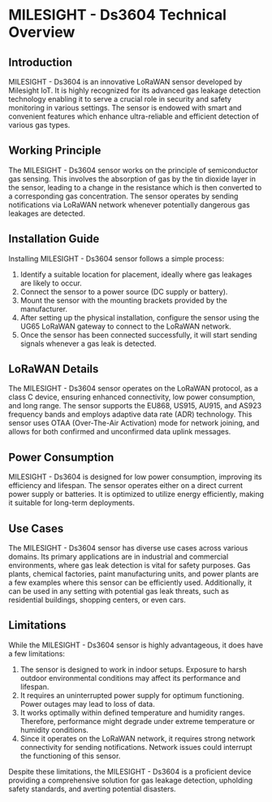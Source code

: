 # MILESIGHT - Ds3604 Technical Overview

## Introduction

MILESIGHT - Ds3604 is an innovative LoRaWAN sensor developed by Milesight IoT. It is highly recognized for its advanced gas leakage detection technology enabling it to serve a crucial role in security and safety monitoring in various settings. The sensor is endowed with smart and convenient features which enhance ultra-reliable and efficient detection of various gas types.

## Working Principle

The MILESIGHT - Ds3604 sensor works on the principle of semiconductor gas sensing. This involves the absorption of gas by the tin dioxide layer in the sensor, leading to a change in the resistance which is then converted to a corresponding gas concentration. The sensor operates by sending notifications via LoRaWAN network whenever potentially dangerous gas leakages are detected.

## Installation Guide

Installing MILESIGHT - Ds3604 sensor follows a simple process:

1. Identify a suitable location for placement, ideally where gas leakages are likely to occur.
2. Connect the sensor to a power source (DC supply or battery).
3. Mount the sensor with the mounting brackets provided by the manufacturer.
4. After setting up the physical installation, configure the sensor using the UG65 LoRaWAN gateway to connect to the LoRaWAN network.
5. Once the sensor has been connected successfully, it will start sending signals whenever a gas leak is detected.

## LoRaWAN Details

The MILESIGHT - Ds3604 sensor operates on the LoRaWAN protocol, as a class C device, ensuring enhanced connectivity, low power consumption, and long range. The sensor supports the EU868, US915, AU915, and AS923 frequency bands and employs adaptive data rate (ADR) technology. This sensor uses OTAA (Over-The-Air Activation) mode for network joining, and allows for both confirmed and unconfirmed data uplink messages.

## Power Consumption

MILESIGHT - Ds3604 is designed for low power consumption, improving its efficiency and lifespan. The sensor operates either on a direct current power supply or batteries. It is optimized to utilize energy efficiently, making it suitable for long-term deployments.

## Use Cases

The MILESIGHT - Ds3604 sensor has diverse use cases across various domains. Its primary applications are in industrial and commercial environments, where gas leak detection is vital for safety purposes. Gas plants, chemical factories, paint manufacturing units, and power plants are a few examples where this sensor can be efficiently used. Additionally, it can be used in any setting with potential gas leak threats, such as residential buildings, shopping centers, or even cars.

## Limitations

While the MILESIGHT - Ds3604 sensor is highly advantageous, it does have a few limitations:

1. The sensor is designed to work in indoor setups. Exposure to harsh outdoor environmental conditions may affect its performance and lifespan.
2. It requires an uninterrupted power supply for optimum functioning. Power outages may lead to loss of data.
3. It works optimally within defined temperature and humidity ranges. Therefore, performance might degrade under extreme temperature or humidity conditions.
4. Since it operates on the LoRaWAN network, it requires strong network connectivity for sending notifications. Network issues could interrupt the functioning of this sensor.

Despite these limitations, the MILESIGHT - Ds3604 is a proficient device providing a comprehensive solution for gas leakage detection, upholding safety standards, and averting potential disasters.